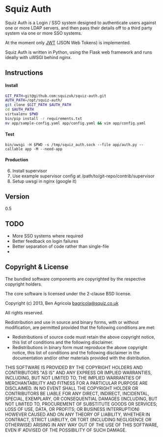Squiz Auth
=========

Squiz Auth is a Login / SSO system designed to authenticate users against one or more LDAP servers, and then pass their details off to a third party system via one or more SSO systems.

At the moment only [JWT](http://tools.ietf.org/html/draft-ietf-oauth-json-web-token-08) (JSON Web Tokens) is implemented. 

Squiz Auth is written in Python, using the Flask web framework and runs ideally with uWSGI behind nginx.

Instructions
------------

#### Install
```sh
GIT_PATH=git@github.com:squizuk/squiz-auth.git
AUTH_PATH=/opt/squiz-auth/
git clone $GIT_PATH $AUTH_PATH
cd $AUTH_PATH
virtualenv $PWD
bin/pip install -r requirements.txt
mv app/sample-config.yaml app/config.yaml && vim app/config.yaml
```

#### Test
```bin/uwsgi -H $PWD -s /tmp/squiz_auth.sock --file app/auth.py --callable app -M --need-app```

#### Production
6. Install supervisor
7. Use example supervisor config at /path/to/git-repo/contrib/supervisor
8. Setup uwsgi in nginx (google it)

Version
-------

0.5


TODO
----
 - More SSO systems where required
 - Better feedback on login failures
 - Better separation of code rather than single-file
 -

Copyright & License
-------------------

The bundled software components are copyrighted by the respective copyright holders.

The core software is licensed under the 2-clause BSD license.

Copyright (c) 2013, Ben Agricola <bagricola@squiz.co.uk>

All rights reserved.

Redistribution and use in source and binary forms, with or without
modification, are permitted provided that the following conditions are
met:

* Redistributions of source code must retain the above copyright notice, this list of conditions and the following disclaimer.
* Redistributions in binary form must reproduce the above copyright notice, this list of conditions and the following disclaimer in the documentation and/or other materials provided with the distribution.

THIS SOFTWARE IS PROVIDED BY THE COPYRIGHT HOLDERS AND CONTRIBUTORS "AS
IS" AND ANY EXPRESS OR IMPLIED WARRANTIES, INCLUDING, BUT NOT LIMITED
TO, THE IMPLIED WARRANTIES OF MERCHANTABILITY AND FITNESS FOR A
PARTICULAR PURPOSE ARE DISCLAIMED. IN NO EVENT SHALL THE COPYRIGHT
HOLDER OR CONTRIBUTORS BE LIABLE FOR ANY DIRECT, INDIRECT, INCIDENTAL,
SPECIAL, EXEMPLARY, OR CONSEQUENTIAL DAMAGES (INCLUDING, BUT NOT LIMITED
TO, PROCUREMENT OF SUBSTITUTE GOODS OR SERVICES; LOSS OF USE, DATA, OR
PROFITS; OR BUSINESS INTERRUPTION) HOWEVER CAUSED AND ON ANY THEORY OF
LIABILITY, WHETHER IN CONTRACT, STRICT LIABILITY, OR TORT (INCLUDING
NEGLIGENCE OR OTHERWISE) ARISING IN ANY WAY OUT OF THE USE OF THIS
SOFTWARE, EVEN IF ADVISED OF THE POSSIBILITY OF SUCH DAMAGE.

